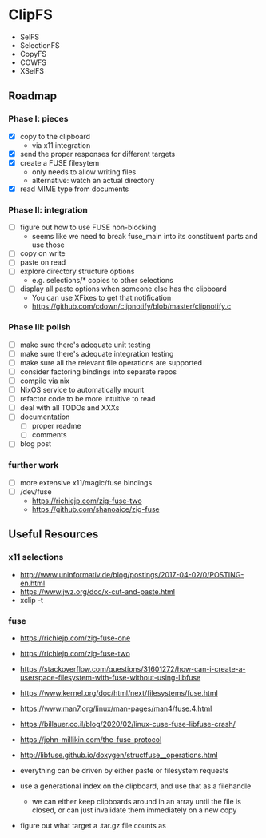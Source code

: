# ClipFS

- SelFS
- SelectionFS
- CopyFS
- COWFS
- XSelFS

## Roadmap

### Phase I: pieces

- [x] copy to the clipboard
  - via x11 integration
- [x] send the proper responses for different targets
- [x] create a FUSE filesytem
  - only needs to allow writing files
  - alternative: watch an actual directory
- [x] read MIME type from documents

### Phase II: integration

- [ ] figure out how to use FUSE non-blocking
  - seems like we need to break fuse_main into its constituent parts and use those
- [ ] copy on write
- [ ] paste on read
- [ ] explore directory structure options
  - e.g. selections/* copies to other selections
- [ ] display all paste options when someone else has the clipboard
  - You can use XFixes to get that notification
  - https://github.com/cdown/clipnotify/blob/master/clipnotify.c

### Phase III: polish

- [ ] make sure there's adequate unit testing
- [ ] make sure there's adequate integration testing
- [ ] make sure all the relevant file operations are supported
- [ ] consider factoring bindings into separate repos
- [ ] compile via nix
- [ ] NixOS service to automatically mount
- [ ] refactor code to be more intuitive to read
- [ ] deal with all TODOs and XXXs
- [ ] documentation
  - [ ] proper readme
  - [ ] comments
- [ ] blog post

### further work

- [ ] more extensive x11/magic/fuse bindings
- [ ] /dev/fuse 
  - https://richiejp.com/zig-fuse-two
  - https://github.com/shanoaice/zig-fuse


## Useful Resources

### x11 selections

- http://www.uninformativ.de/blog/postings/2017-04-02/0/POSTING-en.html
- https://www.jwz.org/doc/x-cut-and-paste.html
- xclip -t

### fuse

- https://richiejp.com/zig-fuse-one
- https://richiejp.com/zig-fuse-two
- https://stackoverflow.com/questions/31601272/how-can-i-create-a-userspace-filesystem-with-fuse-without-using-libfuse
- https://www.kernel.org/doc/html/next/filesystems/fuse.html
- https://www.man7.org/linux/man-pages/man4/fuse.4.html
- https://billauer.co.il/blog/2020/02/linux-cuse-fuse-libfuse-crash/
- https://john-millikin.com/the-fuse-protocol
- http://libfuse.github.io/doxygen/structfuse__operations.html




- everything can be driven by either paste or filesystem requests
- use a generational index on the clipboard, and use that as a filehandle
  - we can either keep clipboards around in an array until the file is closed, or can just invalidate them immediately on a new copy
- figure out what target a .tar.gz file counts as
